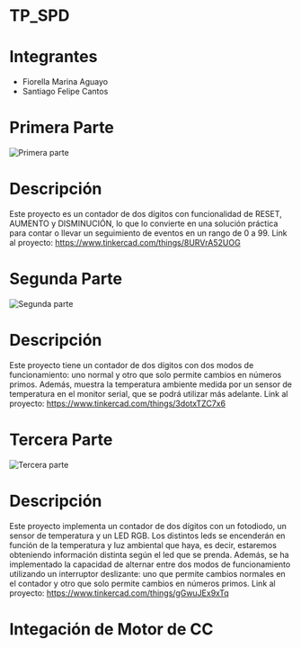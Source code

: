 # TP_SPD

# Integrantes
* Fiorella Marina Aguayo
* Santiago Felipe Cantos

# Primera Parte
![Primera parte](https://github.com/FiorellaAguayo/TP_SPD/blob/main/im%C3%A1genes/pt1.png)
# Descripción
Este proyecto es un contador de dos dígitos con funcionalidad de RESET, AUMENTO y DISMINUCIÓN, lo que lo convierte en una solución práctica para contar o llevar un seguimiento de eventos en un rango de 0 a 99.
Link al proyecto: https://www.tinkercad.com/things/8URVrA52UOG

# Segunda Parte
![Segunda parte](https://github.com/FiorellaAguayo/TP_SPD/blob/main/im%C3%A1genes/pt2.png)
# Descripción
Este proyecto tiene un contador de dos dígitos con dos modos de funcionamiento: uno normal y otro que solo permite cambios en números primos. Además, muestra la temperatura ambiente medida por un sensor de temperatura en el monitor serial, que se podrá utilizar más adelante.
Link al proyecto: https://www.tinkercad.com/things/3dotxTZC7x6

# Tercera Parte
![Tercera parte](https://github.com/FiorellaAguayo/TP_SPD/blob/main/im%C3%A1genes/pt3.png)
# Descripción
Este proyecto implementa un contador de dos dígitos con un fotodiodo, un sensor de temperatura y un LED RGB. Los distintos leds se encenderán en función de la temperatura y luz ambiental que haya, es decir, estaremos obteniendo información distinta según el led que se prenda. 
Además, se ha implementado la capacidad de alternar entre dos modos de funcionamiento utilizando un interruptor deslizante: uno que permite cambios normales en el contador y otro que solo permite cambios en números primos.
Link al proyecto: https://www.tinkercad.com/things/gGwuJEx9xTq

# Integación de Motor de CC

